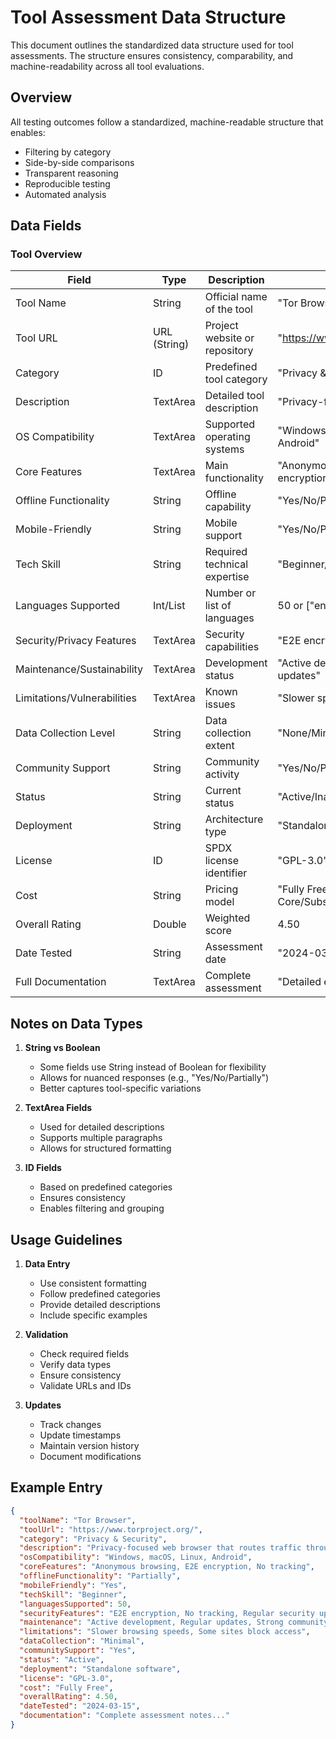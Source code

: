 # Tool Assessment Data Structure

This document outlines the standardized data structure used for tool assessments. The structure ensures consistency, comparability, and machine-readability across all tool evaluations.

## Overview

All testing outcomes follow a standardized, machine-readable structure that enables:
- Filtering by category
- Side-by-side comparisons
- Transparent reasoning
- Reproducible testing
- Automated analysis

## Data Fields

### Tool Overview
| Field | Type | Description | Example |
|-------|------|-------------|---------|
| Tool Name | String | Official name of the tool | "Tor Browser" |
| Tool URL | URL (String) | Project website or repository | "https://www.torproject.org/" |
| Category | ID | Predefined tool category | "Privacy & Security" |
| Description | TextArea | Detailed tool description | "Privacy-focused web browser..." |
| OS Compatibility | TextArea | Supported operating systems | "Windows, macOS, Linux, Android" |
| Core Features | TextArea | Main functionality | "Anonymous browsing, E2E encryption" |
| Offline Functionality | String | Offline capability | "Yes/No/Partially" |
| Mobile-Friendly | String | Mobile support | "Yes/No/Partially" |
| Tech Skill | String | Required technical expertise | "Beginner/Intermediate/Advanced" |
| Languages Supported | Int/List | Number or list of languages | 50 or ["en", "zh", "ja"] |
| Security/Privacy Features | TextArea | Security capabilities | "E2E encryption, No tracking" |
| Maintenance/Sustainability | TextArea | Development status | "Active development, Regular updates" |
| Limitations/Vulnerabilities | TextArea | Known issues | "Slower speeds, Some sites block" |
| Data Collection Level | String | Data collection extent | "None/Minimal/Extensive" |
| Community Support | String | Community activity | "Yes/No/Partially" |
| Status | String | Current status | "Active/Inactive/Experimental" |
| Deployment | String | Architecture type | "Standalone software" |
| License | ID | SPDX license identifier | "GPL-3.0" |
| Cost | String | Pricing model | "Fully Free/Free Core/Subscription" |
| Overall Rating | Double | Weighted score | 4.50 |
| Date Tested | String | Assessment date | "2024-03-15" |
| Full Documentation | TextArea | Complete assessment | "Detailed evaluation notes..." |

## Notes on Data Types

1. **String vs Boolean**
   - Some fields use String instead of Boolean for flexibility
   - Allows for nuanced responses (e.g., "Yes/No/Partially")
   - Better captures tool-specific variations

2. **TextArea Fields**
   - Used for detailed descriptions
   - Supports multiple paragraphs
   - Allows for structured formatting

3. **ID Fields**
   - Based on predefined categories
   - Ensures consistency
   - Enables filtering and grouping

## Usage Guidelines

1. **Data Entry**
   - Use consistent formatting
   - Follow predefined categories
   - Provide detailed descriptions
   - Include specific examples

2. **Validation**
   - Check required fields
   - Verify data types
   - Ensure consistency
   - Validate URLs and IDs

3. **Updates**
   - Track changes
   - Update timestamps
   - Maintain version history
   - Document modifications

## Example Entry

```json
{
  "toolName": "Tor Browser",
  "toolUrl": "https://www.torproject.org/",
  "category": "Privacy & Security",
  "description": "Privacy-focused web browser that routes traffic through the Tor network",
  "osCompatibility": "Windows, macOS, Linux, Android",
  "coreFeatures": "Anonymous browsing, E2E encryption, No tracking",
  "offlineFunctionality": "Partially",
  "mobileFriendly": "Yes",
  "techSkill": "Beginner",
  "languagesSupported": 50,
  "securityFeatures": "E2E encryption, No tracking, Regular security updates",
  "maintenance": "Active development, Regular updates, Strong community",
  "limitations": "Slower browsing speeds, Some sites block access",
  "dataCollection": "Minimal",
  "communitySupport": "Yes",
  "status": "Active",
  "deployment": "Standalone software",
  "license": "GPL-3.0",
  "cost": "Fully Free",
  "overallRating": 4.50,
  "dateTested": "2024-03-15",
  "documentation": "Complete assessment notes..."
} 